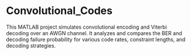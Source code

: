 # Convolutional_Codes
This MATLAB project simulates convolutional encoding and Viterbi decoding over an AWGN channel. It analyzes and compares the BER and decoding failure probability for various code rates, constraint lengths, and decoding strategies.
